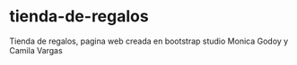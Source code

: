 # tienda-de-regalos
Tienda de regalos, pagina web creada en bootstrap studio 
Monica Godoy y Camila Vargas
